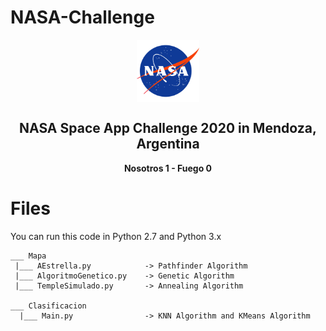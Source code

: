 # NASA-Challenge

<p align="center">
 <img width="100px" src="https://github.com/cabustillo13/NASA-Challenge/blob/main/Nasa.svg" align="center" alt="NASA Space App Challenge" />
 <h2 align="center">NASA Space App Challenge 2020 in Mendoza, Argentina</h2>
 <p align="center"><b>Nosotros 1 - Fuego 0</b></p>
</p>

# Files
You can run this code in Python 2.7 and Python 3.x

```
___ Mapa
 |___ AEstrella.py            -> Pathfinder Algorithm
 |___ AlgoritmoGenetico.py    -> Genetic Algorithm
 |___ TempleSimulado.py       -> Annealing Algorithm
 
___ Clasificacion
  |___ Main.py                -> KNN Algorithm and KMeans Algorithm
```
 
